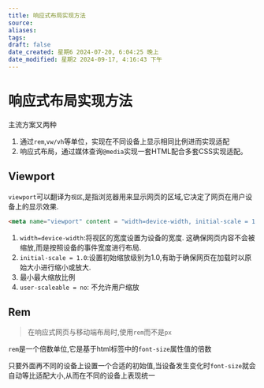```yaml
---
title: 响应式布局实现方法
source: 
aliases: 
tags: 
draft: false
date_created: 星期6 2024-07-20, 6:04:25 晚上
date_modified: 星期2 2024-09-17, 4:16:43 下午
---
```


# 响应式布局实现方法

主流方案又两种

1. 通过`rem`,`vw/vh`等单位，实现在不同设备上显示相同比例进而实现适配
2. 响应式布局，通过媒体查询`@media`实现一套HTML配合多套CSS实现适配。



## Viewport

`viewport`可以翻译为`视区`,是指浏览器用来显示网页的区域,它决定了网页在用户设备上的显示效果.
```HTML 
<meta name="viewport" content = "width=device-width, initial-scale = 1.0, minimum-scale = 1.0, maximum-scale = 1.0, user-scaleable = no">
```
1. `width=device-width`:将视区的宽度设置为设备的宽度. 这确保网页内容不会被缩放,而是按照设备的事件宽度进行布局.
2. `initial-scale = 1.0`:设置初始缩放级别为1.0,有助于确保网页在加载时以原始大小进行缩小或放大.
3. 最小最大缩放比例 
4. `user-scaleable = no`: 不允许用户缩放

## Rem
> 在响应式网页与移动端布局时,使用`rem`而不是`px`

`rem`是一个倍数单位,它是基于html标签中的`font-size`属性值的倍数

只要外面再不同的设备上设置一个合适的初始值,当设备发生变化时`font-size`就会自动等比适配大小,从而在不同的设备上表现统一

